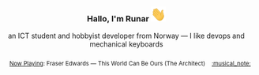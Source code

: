 <h3 align="center">Hallo, I'm Runar <img src="./assets/wave.gif" width="30px" height="30px"></h3>

<div align="center">an ICT student and hobbyist developer from Norway — I like devops and mechanical keyboards</div>

<br/>
<div align="right"><sub>
  <a href="https://www.last.fm/user/runarsf">Now Playing</a>: Fraser Edwards &mdash; This World Can Be Ours (The Architect) &nbsp;&nbsp; <a href="https:&#x2F;&#x2F;www.last.fm&#x2F;music&#x2F;Fraser+Edwards&#x2F;_&#x2F;This+World+Can+Be+Ours">:musical_note:</a>
</sub></div>

